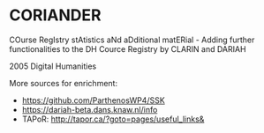 # CORIANDER
COurse RegIstry stAtistics aNd aDditional matERial - Adding further functionalities to the DH Cource Registry by CLARIN and DARIAH


2005
Digital Humanities


More sources for enrichment:
* https://github.com/ParthenosWP4/SSK
* https://dariah-beta.dans.knaw.nl/info
* TAPoR: http://tapor.ca/?goto=pages/useful_links&
